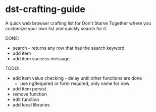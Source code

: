 # dst-crafting-guide

A quick web browser crafting list for Don't Starve Together where you customize your own list and quickly search for it.

DONE:
- search - returns any row that has the search keyword
- add item
- add item success message

TODO:
- add item value checking - delay until other functions are done
	- use ngRequired or form required, only name for now
- add item persist
- remove function
- edit function
- add local libraries